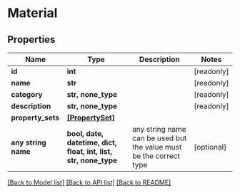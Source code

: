 # Material


## Properties
Name | Type | Description | Notes
------------ | ------------- | ------------- | -------------
**id** | **int** |  | [readonly] 
**name** | **str** |  | [readonly] 
**category** | **str, none_type** |  | [readonly] 
**description** | **str, none_type** |  | [readonly] 
**property_sets** | [**[PropertySet]**](PropertySet.md) |  | 
**any string name** | **bool, date, datetime, dict, float, int, list, str, none_type** | any string name can be used but the value must be the correct type | [optional]

[[Back to Model list]](../README.md#documentation-for-models) [[Back to API list]](../README.md#documentation-for-api-endpoints) [[Back to README]](../README.md)


